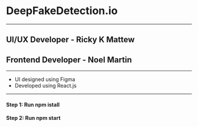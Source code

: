 # **DeepFakeDetection.io**
---
## **UI/UX Developer - Ricky K Mattew**
## **Frontend Developer - Noel Martin**
---
- UI designed using Figma
- Developed using React.js
--- 
#### Step 1: Run npm istall
#### Step 2: Run npm start

  